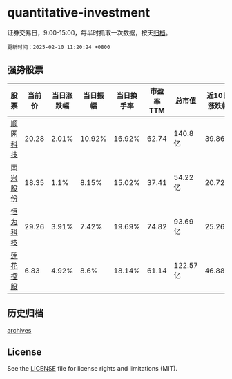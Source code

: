 # quantitative-investment

证券交易日，9:00-15:00，每半时抓取一次数据，按天[归档](archives)。

`更新时间：2025-02-10 11:20:24 +0800`

## 强势股票

|股票|当前价|当日涨跌幅|当日振幅|当日换手率|市盈率TTM|总市值|近10日涨跌幅|
|----|----|----|----|----|----|----|----|
|[顺网科技](https://xueqiu.com/S/SZ300113)|20.28|2.01%|10.92%|16.92%|62.74|140.8亿|39.86%|
|[南兴股份](https://xueqiu.com/S/SZ002757)|18.35|1.1%|8.15%|15.02%|37.41|54.22亿|20.72%|
|[恒为科技](https://xueqiu.com/S/SH603496)|29.26|3.91%|7.42%|19.69%|74.82|93.69亿|25.26%|
|[莲花控股](https://xueqiu.com/S/SH600186)|6.83|4.92%|8.6%|18.14%|61.14|122.57亿|46.88%|

## 历史归档

[archives](archives)

## License

See the [LICENSE](LICENSE) file for license rights and limitations (MIT).